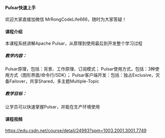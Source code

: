 #### Pulsar快速上手
欢迎大家直接加微信 MrRongCodeLife666，随时为大家答疑！


#### 课程介绍
本课程系统讲解Apache Pulsar，从原理到使用最后到开发整个学习过程

##### 教学内容：
Pulsar原理，包括：背景、工作原理、订阅模式；
Pulsar使用方式，包括：3种使用方式（图形界面/命令行/SDK）；
Pulsar客户端开发：包括：独占Exclusive，灾备Failover，共享Shared，多主题Multiple-Topic

##### 教学目标：
让学员可以快速掌握Pulsar，并能在生产环境使用

#### 课程视频
https://edu.csdn.net/course/detail/24993?spm=1003.2001.3001.7749